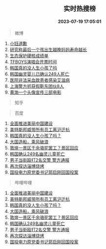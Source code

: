 <div align="center"><h2>实时热搜榜</h2><h4>2023-07-19 17:05:01</h4></div>

> 微博  

1. [小钰道歉](https://s.weibo.com/weibo?q=%23%E5%B0%8F%E9%92%B0%E9%81%93%E6%AD%89%23&t=31&band_rank=1&Refer=top)<br />
2. [研究称最后一个孩出生越晚妈妈寿命越长](https://s.weibo.com/weibo?q=%23%E7%A0%94%E7%A9%B6%E7%A7%B0%E6%9C%80%E5%90%8E%E4%B8%80%E4%B8%AA%E5%AD%A9%E5%87%BA%E7%94%9F%E8%B6%8A%E6%99%9A%E5%A6%88%E5%A6%88%E5%AF%BF%E5%91%BD%E8%B6%8A%E9%95%BF%23&t=31&band_rank=2&Refer=top)<br />
3. [生态保护硬核成绩单](https://s.weibo.com/weibo?q=%23%E7%94%9F%E6%80%81%E4%BF%9D%E6%8A%A4%E7%A1%AC%E6%A0%B8%E6%88%90%E7%BB%A9%E5%8D%95%23&t=31&band_rank=3&Refer=top)<br />
4. [TFBOYS演唱会开票时间](https://s.weibo.com/weibo?q=%23TFBOYS%E6%BC%94%E5%94%B1%E4%BC%9A%E5%BC%80%E7%A5%A8%E6%97%B6%E9%97%B4%23&t=31&band_rank=4&Refer=top)<br />
5. [韩国真的没人生小孩了吗](https://s.weibo.com/weibo?q=%23%E9%9F%A9%E5%9B%BD%E7%9C%9F%E7%9A%84%E6%B2%A1%E4%BA%BA%E7%94%9F%E5%B0%8F%E5%AD%A9%E4%BA%86%E5%90%97%23&t=31&band_rank=5&Refer=top)<br />
6. [韩国幽灵婴儿已确认249人死亡](https://s.weibo.com/weibo?q=%23%E9%9F%A9%E5%9B%BD%E5%B9%BD%E7%81%B5%E5%A9%B4%E5%84%BF%E5%B7%B2%E7%A1%AE%E8%AE%A4249%E4%BA%BA%E6%AD%BB%E4%BA%A1%23&t=31&band_rank=6&Refer=top)<br />
7. [医院非法采血致患者感染艾滋病](https://s.weibo.com/weibo?q=%23%E5%8C%BB%E9%99%A2%E9%9D%9E%E6%B3%95%E9%87%87%E8%A1%80%E8%87%B4%E6%82%A3%E8%80%85%E6%84%9F%E6%9F%93%E8%89%BE%E6%BB%8B%E7%97%85%23&t=31&band_rank=7&Refer=top)<br />
8. [上海警方抓获假靳东团伙8人](https://s.weibo.com/weibo?q=%23%E4%B8%8A%E6%B5%B7%E8%AD%A6%E6%96%B9%E6%8A%93%E8%8E%B7%E5%81%87%E9%9D%B3%E4%B8%9C%E5%9B%A2%E4%BC%998%E4%BA%BA%23&t=31&band_rank=8&Refer=top)<br />
9. [黄渤一个头像宣传三部电影](https://s.weibo.com/weibo?q=%23%E9%BB%84%E6%B8%A4%E4%B8%80%E4%B8%AA%E5%A4%B4%E5%83%8F%E5%AE%A3%E4%BC%A0%E4%B8%89%E9%83%A8%E7%94%B5%E5%BD%B1%23&t=31&band_rank=9&Refer=top)<br />

> 知乎  


> 百度  

1. [全面推进美丽中国建设](https://www.baidu.com/s?wd=%E5%85%A8%E9%9D%A2%E6%8E%A8%E8%BF%9B%E7%BE%8E%E4%B8%BD%E4%B8%AD%E5%9B%BD%E5%BB%BA%E8%AE%BE&sa=fyb_news&rsv_dl=fyb_news)<br />
2. [美特斯邦威带所有员工离沪迁杭](https://www.baidu.com/s?wd=%E7%BE%8E%E7%89%B9%E6%96%AF%E9%82%A6%E5%A8%81%E5%B8%A6%E6%89%80%E6%9C%89%E5%91%98%E5%B7%A5%E7%A6%BB%E6%B2%AA%E8%BF%81%E6%9D%AD&sa=fyb_news&rsv_dl=fyb_news)<br />
3. [韩国真的没人生小孩了吗？](https://www.baidu.com/s?wd=%E9%9F%A9%E5%9B%BD%E7%9C%9F%E7%9A%84%E6%B2%A1%E4%BA%BA%E7%94%9F%E5%B0%8F%E5%AD%A9%E4%BA%86%E5%90%97%EF%BC%9F&sa=fyb_news&rsv_dl=fyb_news)<br />
4. [大国造船，乘风破浪](https://www.baidu.com/s?wd=%E5%A4%A7%E5%9B%BD%E9%80%A0%E8%88%B9%EF%BC%8C%E4%B9%98%E9%A3%8E%E7%A0%B4%E6%B5%AA&sa=fyb_news&rsv_dl=fyb_news)<br />
5. [敦煌一景区千余骆驼罢工？景区回应](https://www.baidu.com/s?wd=%E6%95%A6%E7%85%8C%E4%B8%80%E6%99%AF%E5%8C%BA%E5%8D%83%E4%BD%99%E9%AA%86%E9%A9%BC%E7%BD%A2%E5%B7%A5%EF%BC%9F%E6%99%AF%E5%8C%BA%E5%9B%9E%E5%BA%94&sa=fyb_news&rsv_dl=fyb_news)<br />
6. [韩国确认249名幽灵儿童死亡](https://www.baidu.com/s?wd=%E9%9F%A9%E5%9B%BD%E7%A1%AE%E8%AE%A4249%E5%90%8D%E5%B9%BD%E7%81%B5%E5%84%BF%E7%AB%A5%E6%AD%BB%E4%BA%A1&sa=fyb_news&rsv_dl=fyb_news)<br />
7. [男子当街殴打2名交警 警方通报](https://www.baidu.com/s?wd=%E7%94%B7%E5%AD%90%E5%BD%93%E8%A1%97%E6%AE%B4%E6%89%932%E5%90%8D%E4%BA%A4%E8%AD%A6+%E8%AD%A6%E6%96%B9%E9%80%9A%E6%8A%A5&sa=fyb_news&rsv_dl=fyb_news)<br />
8. [再次探访淄博烧烤](https://www.baidu.com/s?wd=%E5%86%8D%E6%AC%A1%E6%8E%A2%E8%AE%BF%E6%B7%84%E5%8D%9A%E7%83%A7%E7%83%A4&sa=fyb_news&rsv_dl=fyb_news)<br />
9. [国投电力原党委书记郭启刚回国投案](https://www.baidu.com/s?wd=%E5%9B%BD%E6%8A%95%E7%94%B5%E5%8A%9B%E5%8E%9F%E5%85%9A%E5%A7%94%E4%B9%A6%E8%AE%B0%E9%83%AD%E5%90%AF%E5%88%9A%E5%9B%9E%E5%9B%BD%E6%8A%95%E6%A1%88&sa=fyb_news&rsv_dl=fyb_news)<br />

> 哔哩哔哩  

1. [全面推进美丽中国建设](https://www.baidu.com/s?wd=%E5%85%A8%E9%9D%A2%E6%8E%A8%E8%BF%9B%E7%BE%8E%E4%B8%BD%E4%B8%AD%E5%9B%BD%E5%BB%BA%E8%AE%BE&sa=fyb_news&rsv_dl=fyb_news)<br />
2. [美特斯邦威带所有员工离沪迁杭](https://www.baidu.com/s?wd=%E7%BE%8E%E7%89%B9%E6%96%AF%E9%82%A6%E5%A8%81%E5%B8%A6%E6%89%80%E6%9C%89%E5%91%98%E5%B7%A5%E7%A6%BB%E6%B2%AA%E8%BF%81%E6%9D%AD&sa=fyb_news&rsv_dl=fyb_news)<br />
3. [韩国真的没人生小孩了吗？](https://www.baidu.com/s?wd=%E9%9F%A9%E5%9B%BD%E7%9C%9F%E7%9A%84%E6%B2%A1%E4%BA%BA%E7%94%9F%E5%B0%8F%E5%AD%A9%E4%BA%86%E5%90%97%EF%BC%9F&sa=fyb_news&rsv_dl=fyb_news)<br />
4. [大国造船，乘风破浪](https://www.baidu.com/s?wd=%E5%A4%A7%E5%9B%BD%E9%80%A0%E8%88%B9%EF%BC%8C%E4%B9%98%E9%A3%8E%E7%A0%B4%E6%B5%AA&sa=fyb_news&rsv_dl=fyb_news)<br />
5. [敦煌一景区千余骆驼罢工？景区回应](https://www.baidu.com/s?wd=%E6%95%A6%E7%85%8C%E4%B8%80%E6%99%AF%E5%8C%BA%E5%8D%83%E4%BD%99%E9%AA%86%E9%A9%BC%E7%BD%A2%E5%B7%A5%EF%BC%9F%E6%99%AF%E5%8C%BA%E5%9B%9E%E5%BA%94&sa=fyb_news&rsv_dl=fyb_news)<br />
6. [韩国确认249名幽灵儿童死亡](https://www.baidu.com/s?wd=%E9%9F%A9%E5%9B%BD%E7%A1%AE%E8%AE%A4249%E5%90%8D%E5%B9%BD%E7%81%B5%E5%84%BF%E7%AB%A5%E6%AD%BB%E4%BA%A1&sa=fyb_news&rsv_dl=fyb_news)<br />
7. [男子当街殴打2名交警 警方通报](https://www.baidu.com/s?wd=%E7%94%B7%E5%AD%90%E5%BD%93%E8%A1%97%E6%AE%B4%E6%89%932%E5%90%8D%E4%BA%A4%E8%AD%A6+%E8%AD%A6%E6%96%B9%E9%80%9A%E6%8A%A5&sa=fyb_news&rsv_dl=fyb_news)<br />
8. [再次探访淄博烧烤](https://www.baidu.com/s?wd=%E5%86%8D%E6%AC%A1%E6%8E%A2%E8%AE%BF%E6%B7%84%E5%8D%9A%E7%83%A7%E7%83%A4&sa=fyb_news&rsv_dl=fyb_news)<br />
9. [国投电力原党委书记郭启刚回国投案](https://www.baidu.com/s?wd=%E5%9B%BD%E6%8A%95%E7%94%B5%E5%8A%9B%E5%8E%9F%E5%85%9A%E5%A7%94%E4%B9%A6%E8%AE%B0%E9%83%AD%E5%90%AF%E5%88%9A%E5%9B%9E%E5%9B%BD%E6%8A%95%E6%A1%88&sa=fyb_news&rsv_dl=fyb_news)<br />
